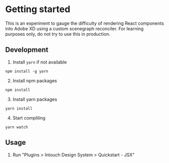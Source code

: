 # Getting started

This is an experiment to gauge the difficulty of rendering React components into Adobe XD using a custom scenegraph reconciler. For learning purposes only, do not try to use this in production.

## Development

1. Install `yarn` if not available
```
npm install -g yarn
```

2. Install npm packages
```
npm install
```

3. Install yarn packages
```
yarn install
```

4. Start compliling
```
yarn watch
```

## Usage

1. Run "Plugins > Intouch Design System > Quickstart - JSX"

